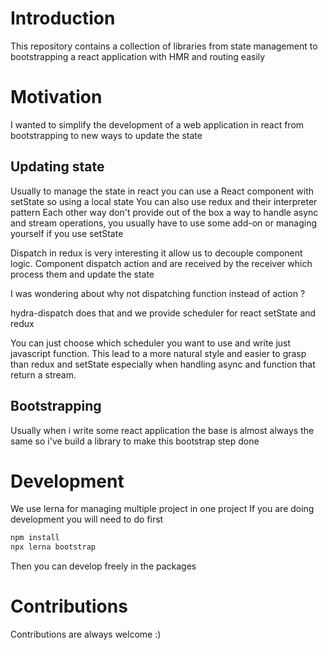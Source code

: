 # Introduction

This repository contains a collection of libraries from state management to bootstrapping a react application with HMR and routing easily

# Motivation

I wanted to simplify the development of a web application in react from bootstrapping to new ways to update the state

## Updating state

Usually to manage the state in react you can use a React component with setState so using a local state
You can also use redux and their interpreter pattern
Each other way don't provide out of the box a way to handle async and stream operations, you usually have to use some add-on or managing yourself if you use setState

Dispatch in redux is very interesting it allow us to decouple component logic. Component dispatch action and are received by the receiver which process them and update the state

I was wondering about why not dispatching function instead of action ?

hydra-dispatch does that and we provide scheduler for react setState and redux

You can just choose which scheduler you want to use and write just javascript function. This lead to a more natural style and easier to grasp than redux and setState especially when handling async and function that return a stream.


## Bootstrapping

Usually when i write some react application the base is almost always the same so i've build a library to make this bootstrap step done

# Development

We use lerna for managing multiple project in one project
If you are doing development you will need to do first

```sh
npm install
npx lerna bootstrap
```

Then you can develop freely in the packages

# Contributions

Contributions are always welcome :)
